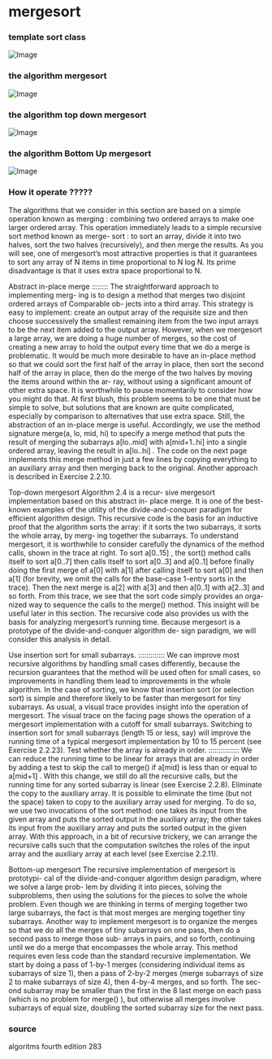 # mergesort

### template sort class

![Image](img/templatesortclass.png "template sort class image")

### the algorithm mergesort

![Image](img/mergesort.png "mergesort image")


### the algorithm top down mergesort

![Image](img/TopDownmergesort.png "Top Down mergesort image")


### the algorithm Bottom Up mergesort

![Image](img/bOTTONuPmergesort.png "bOTTOM uP mergesort image")

### How it operate ?????

The algorithms that we consider in this section are based on a simple operation
known as merging : combining two ordered arrays to make one larger ordered array.
This operation immediately leads to a simple recursive sort method known as merge-
sort : to sort an array, divide it into two halves, sort the two halves (recursively), and
then merge the results. As you will see, one of mergesort’s most attractive properties is
that it guarantees to sort any array of N items in time proportional to N log N. Its prime
disadvantage is that it uses extra space proportional to N.

Abstract in-place merge :::::::: The straightforward approach to implementing merg-
ing is to design a method that merges two disjoint ordered arrays of Comparable ob-
jects into a third array. This strategy is easy to implement: create an output array of the
requisite size and then choose successively the smallest remaining item from the two
input arrays to be the next item added to the output array.
However, when we mergesort a large array, we are doing a huge number of merges,
so the cost of creating a new array to hold the output every time that we do a merge is
problematic. It would be much more desirable to have an in-place method so that we
could sort the first half of the array in place, then sort the second half of the array in
place, then do the merge of the two halves by moving the items around within the ar-
ray, without using a significant amount of other extra space. It is worthwhile to pause
momentarily to consider how you might do that. At first blush, this problem seems to
be one that must be simple to solve, but solutions that are known are quite complicated,
especially by comparison to alternatives that use extra space.
Still, the abstraction of an in-place merge is useful. Accordingly, we use the method
signature merge(a, lo, mid, hi) to specify a merge method that puts the result of
merging the subarrays a[lo..mid] with a[mid+1..hi] into a single ordered array,
leaving the result in a[lo..hi] . The code on the next page implements this merge
method in just a few lines by copying everything to an auxiliary array and then merging
back to the original. Another approach is described in Exercise 2.2.10.

Top-down mergesort
Algorithm 2.4 is a recur-
sive mergesort implementation based on this abstract in-
place merge. It is one of the best-known examples of the
utility of the divide-and-conquer paradigm for efficient
algorithm design. This recursive code is the basis for an
inductive proof that the algorithm sorts the array: if it
sorts the two subarrays, it sorts the whole array, by merg-
ing together the subarrays.
To understand mergesort, it is worthwhile to consider
carefully the dynamics of the method calls, shown in the
trace at right. To sort a[0..15] , the sort() method calls
itself to sort a[0..7] then calls itself to sort a[0..3]
and a[0..1] before finally doing the first merge of a[0]
with a[1] after calling itself to sort a[0] and then a[1]
(for brevity, we omit the calls for the base-case 1-entry
sorts in the trace). Then the next merge is a[2] with a[3]
and then a[0..1] with a[2..3] and so forth. From this
trace, we see that the sort code simply provides an orga-
nized way to sequence the calls to the merge() method.
This insight will be useful later in this section.
The recursive code also provides us with the basis for
analyzing mergesort’s running time. Because mergesort
is a prototype of the divide-and-conquer algorithm de-
sign paradigm, we will consider this analysis in detail.


Use insertion sort for small subarrays. ::::::::::::: We can improve most recursive algorithms by
handling small cases differently, because the recursion guarantees that the method will
be used often for small cases, so improvements in handling them lead to improvements
in the whole algorithm. In the case of sorting, we know that insertion sort (or selection
sort) is simple and therefore likely to be faster than mergesort for tiny subarrays. As
usual, a visual trace provides insight into the operation of mergesort. The visual trace
on the facing page shows the operation of a mergesort implementation with a cutoff
for small subarrays. Switching to insertion sort for small subarrays (length 15 or less,
say) will improve the running time of a typical mergesort implementation by 10 to 15
percent (see Exercise 2.2.23).
Test whether the array is already in order. ::::::::::::::: We can reduce the running time to be
linear for arrays that are already in order by adding a test to skip the call to merge() if
a[mid] is less than or equal to a[mid+1] . With this change, we still do all the recursive
calls, but the running time for any sorted subarray is linear (see Exercise 2.2.8).
Eliminate the copy to the auxiliary array. It is possible to eliminate the time (but not
the space) taken to copy to the auxiliary array used for merging. To do so, we use two
invocations of the sort method: one takes its input from the given array and puts the
sorted output in the auxiliary array; the other takes its input from the auxiliary array
and puts the sorted output in the given array. With this approach, in a bit of recursive
trickery, we can arrange the recursive calls such that the computation switches the roles
of the input array and the auxiliary array at each level (see Exercise 2.2.11).


 Bottom-up mergesort The recursive implementation of mergesort is prototypi-
cal of the divide-and-conquer algorithm design paradigm, where we solve a large prob-
lem by dividing it into pieces, solving the subproblems, then using the solutions for the
pieces to solve the whole problem. Even though we are thinking in terms of merging
together two large subarrays, the fact is that most merges are merging together tiny
subarrays. Another way to implement mergesort is to organize the merges so that we do
all the merges of tiny subarrays on one pass, then do a second pass to merge those sub-
arrays in pairs, and so forth, continuing until we do a merge that encompasses the whole array. This
method requires even less code than the standard recursive implementation. We start by doing a pass
of 1-by-1 merges (considering individual items as subarrays of size 1), then a pass of 2-by-2 merges
(merge subarrays of size 2 to make subarrays of size 4), then 4-by-4 merges, and so forth. The sec-
ond subarray may be smaller than the first in the 8 last merge on each pass (which is no problem for
merge() ), but otherwise all merges involve subarrays of equal size, doubling the sorted subarray size
for the next pass.


### source

algoritms fourth edition 283
